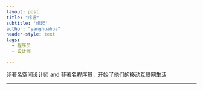 ```yaml
---
layout: post
title: "序言"
subtitle: '缘起'
author: "yanghuahua"
header-style: text
tags:
  - 程序员
  - 设计师

---
```


非著名空间设计师 and 非著名程序员，开始了他们的移动互联网生活

---
